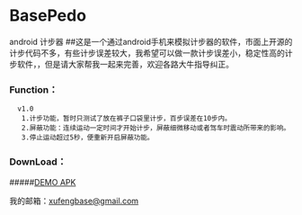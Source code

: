 # BasePedo
android 计步器
##这是一个通过android手机来模拟计步器的软件，市面上开源的计步代码不多，有些计步误差较大，我希望可以做一款计步误差小，稳定性高的计步软件，，但是请大家帮我一起来完善，欢迎各路大牛指导纠正。

### Function：
      v1.0
       1.计步功能，暂时只测试了放在裤子口袋里计步，百步误差在10步内。
       2.屏蔽功能：连续运动一定时间才开始计步，屏蔽细微移动或者驾车时震动所带来的影响。
       3.停止运动超过5秒，便重新开启屏蔽功能。
       
### DownLoad：
#####[DEMO APK](https://github.com/renaudcerrato/ToggleDrawable/raw/master/sample/basepedo.apk)

我的邮箱：xufengbase@gmail.com


